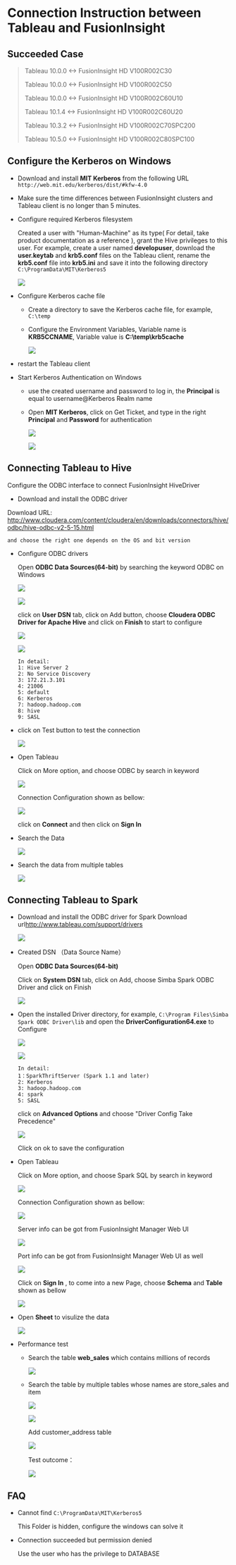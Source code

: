 # Connection Instruction between Tableau and FusionInsight

## Succeeded Case

> Tableau 10.0.0 <-> FusionInsight HD V100R002C30
>
> Tableau 10.0.0 <-> FusionInsight HD V100R002C50
>
> Tableau 10.0.0 <-> FusionInsight HD V100R002C60U10
>
> Tableau 10.1.4 <-> FusionInsight HD V100R002C60U20
>
> Tableau 10.3.2 <-> FusionInsight HD V100R002C70SPC200
>
> Tableau 10.5.0 <-> FusionInsight HD V100R002C80SPC100


## Configure the Kerberos on Windows


- Download and install **MIT Kerberos** from the following URL `http://web.mit.edu/kerberos/dist/#kfw-4.0`


- Make sure the time differences between FusionInsight clusters and Tableau client is no longer than 5 minutes.

- Configure required Kerberos filesystem

  Created a user with "Human-Machine" as its type( For detail, take product documentation as a reference ), grant the Hive privileges to this user. For example, create a user named **developuser**, download the **user.keytab** and **krb5.conf** files on the Tableau client, rename the **krb5.conf** file into **krb5.ini** and save it into the following directory `C:\ProgramData\MIT\Kerberos5`

  ![](assets/Tableau/markdown-img-paste-2018110816130855.png)


- Configure Kerberos cache file

  - Create a directory to save the Kerberos cache file, for example, `C:\temp`

  - Configure the Environment Variables, Variable name is **KRB5CCNAME**, Variable value is **C:\temp\krb5cache**

    ![](assets/Tableau/markdown-img-paste-20181108162109713.png)

- restart the Tableau client

- Start Kerberos Authentication on Windows

  - use the created username and password to log in, the **Principal** is equal to username@Kerberos Realm name

  - Open **MIT Kerberos**, click on Get Ticket, and type in the right **Principal** and **Password** for authentication

    ![](assets/Tableau/markdown-img-paste-20181108163351337.png)

    ![](assets/Tableau/markdown-img-paste-20181108163520969.png)


## Connecting Tableau to Hive

Configure the ODBC interface to connect FusionInsight HiveDriver

  - Download and install the ODBC driver

  Download URL: <http://www.cloudera.com/content/cloudera/en/downloads/connectors/hive/odbc/hive-odbc-v2-5-15.html>

    and choose the right one depends on the OS and bit version

  - Configure ODBC drivers

    Open **ODBC Data Sources(64-bit)** by searching the keyword ODBC on Windows

    ![](assets/Tableau/markdown-img-paste-20181108164902460.png)

    ![](assets/Tableau/markdown-img-paste-20181108164925964.png)

    click on **User DSN** tab, click on Add button, choose **Cloudera ODBC Driver for Apache Hive** and click on **Finish** to start to configure

    ![](assets/Tableau/markdown-img-paste-20181108165618642.png)

    ![](assets/Tableau/markdown-img-paste-20181108165905342.png)

    ```
    In detail:
    1: Hive Server 2
    2: No Service Discovery
    3: 172.21.3.101
    4: 21006
    5: default
    6: Kerberos
    7: hadoop.hadoop.com
    8: hive
    9: SASL
    ```

  - click on Test button to test the connection

    ![](assets/Tableau/markdown-img-paste-20181108170213790.png)


- Open Tableau

  Click on More option, and choose ODBC by search in keyword

  ![](assets/Tableau/markdown-img-paste-2018110817410864.png)

  Connection Configuration shown as bellow:

  ![](assets/Tableau/markdown-img-paste-20181108174410997.png)

  click on **Connect** and then click on **Sign In**


* Search the Data

    ![](assets/Tableau/image34.png)

* Search the data from multiple tables

    ![](assets/Tableau/image35.png)





## Connecting Tableau to Spark

- Download and install the ODBC driver for Spark
  Download url<http://www.tableau.com/support/drivers>

  ![](assets/Tableau/markdown-img-paste-20181108172036467.png)

- Created DSN （Data Source Name）

  Open **ODBC Data Sources(64-bit)**

  Click on **System DSN** tab, click on Add, choose Simba Spark ODBC Driver and click on Finish

  ![](assets/Tableau/markdown-img-paste-20181108171426329.png)

- Open the installed Driver directory, for example, `C:\Program Files\Simba Spark ODBC Driver\lib` and open the **DriverConfiguration64.exe** to Configure

  ![](assets/Tableau/markdown-img-paste-20181108171203868.png)

  ![](assets/Tableau/markdown-img-paste-20181108171643281.png)

  ```
  In detail:
  1：SparkThriftServer (Spark 1.1 and later)
  2: Kerberos
  3: hadoop.hadoop.com
  4: spark
  5: SASL
  ```

  click on **Advanced Options** and choose "Driver Config Take Precedence"

  ![](assets/Tableau/markdown-img-paste-20181108171915279.png)

  Click on ok to save the configuration

- Open Tableau

  Click on More option, and choose Spark SQL by search in keyword

  ![](assets/Tableau/markdown-img-paste-20181108172304951.png)

  Connection Configuration shown as bellow:

  ![](assets/Tableau/markdown-img-paste-20181108173514663.png)

  Server info can be got from FusionInsight Manager Web UI

  ![](assets/Tableau/markdown-img-paste-20181108173326346.png)

  Port info can be got from FusionInsight Manager Web UI as well

  ![](assets/Tableau/markdown-img-paste-20181108173439317.png)

  Click on **Sign In** , to come into a new Page, choose **Schema** and **Table** shown as bellow

  ![](assets/Tableau/markdown-img-paste-20181108173731638.png)


- Open **Sheet** to visulize the data

    ![](assets/Tableau/image43.png)

- Performance test


  - Search the table **web_sales** which contains millions of records

    ![](assets/Tableau/image44.png)


  - Search the table by multiple tables whose names are store_sales and item

    ![](assets/Tableau/image45.png)

    ![](assets/Tableau/image46.png)

    Add customer_address table

    ![](assets/Tableau/image47.png)

    Test outcome：

    ![](assets/Tableau/image48.png)

## FAQ

- Cannot find `C:\ProgramData\MIT\Kerberos5`

  This Folder is hidden, configure the windows can solve it

- Connection succeeded but permission denied

  Use the user who has the privilege to DATABASE
